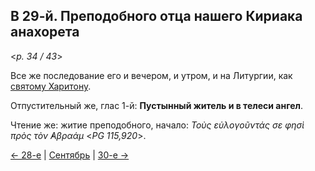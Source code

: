
## В 29-й. Преподобного отца нашего Кириака анахорета

<*p. 34 / 43*>

Все же последование его и вечером, и утром, и на Литургии, как [святому Харитону](09_28_MES.ru.md). 

Отпустительный же, глас 1-й: **Пустынный житель и в телеси ангел**. 

Чтение же: житие преподобного, начало: *Τοὺς εὐλογοῦντάς σε φησὶ πρὸς τὸν ̓Αβραάμ* <*PG 115,920*>.

[← 28-е](09_28_MES.ru.md) | [Сентябрь](README.md#29-й) | [30-е →](09_30_MES.ru.md)
